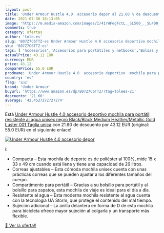 ```yaml
---
layout: post
title: 'Under Armour Hustle 4.0  accesorio depor al 21.60 % de descuento'
date: 2021-07-30 18:13:05
image: 'https://m.media-amazon.com/images/I/41rWFegFctL._SL500_._SL400_.jpg'
comments: true
category: ofertas
author: 'tole.es'
slug: 'B07Z7C6TTZ-es Under Armour Hustle 4.0 accesorio deportivo mochila para...'
sku: 'B07Z7C6TTZ-es'
tags: [ 'Accesorios','Accesorios para portátiles y netbooks','Bolsas y fundas para portátiles y netbooks','Informática','Mochilas para portátiles y netbooks','mochila','under armour', ]
actualPrice: 43.12 EUR
currency: EUR
price: 43.12
comparePrice: 55.0 EUR
prodname: 'Under Armour Hustle 4.0  accesorio deportivo  mochila para portátil resistente al agua unisex  negro  Black/Black Medium Heather/Metallic Gold Luster 001    Taglia unica'
country: 'es'
flag: '🇪🇸'
brand: 'Under Armour'
buyurl: 'https://www.amazon.es/dp/B07Z7C6TTZ/?tag=tolees-21'
descuento: '21.60'
average: '42.4527272727274'
---
```


Está [Under Armour Hustle 4.0  accesorio deportivo  mochila para portátil resistente al agua unisex  negro  Black/Black Medium Heather/Metallic Gold Luster 001    Taglia unica](https://www.amazon.es/dp/B07Z7C6TTZ/?tag=tolees-21) con 21.60 de descuento por 43.12 EUR (original: 55.0 EUR) en el siguiente enlace!

[![Under Armour Hustle 4.0  accesorio depor](https://m.media-amazon.com/images/I/41rWFegFctL._SL500_._SL400_.jpg)](https://www.amazon.es/dp/B07Z7C6TTZ/?tag=tolees-21)

ℹ️:

- Compacta – Esta mochila de deporte es de poliéster al 100%, mide 15 x 33 x 49 cm cuando está llena y tiene una capacidad de 26 litros.
- Correas ajustables – Esta cómoda mochila unisex cuenta con unas prácticas correas que se pueden ajustar a los diferentes tamaños del cuerpo.
- Compartimento para portátil – Gracias a su bolsillo para portátil y al bolsillo para zapatos, esta mochila de viaje es ideal para el día a día.
- Resistente al agua – Esta moderna mochila resistente al agua cuenta con la tecnología UA Storm, que protege el contenido del mal tiempo.
- Sujeción adicional – La anilla delantera en forma de D de esta mochila para bicicleta ofrece mayor sujeción al colgarla y un transporte más flexible.

[🛒 Ver la oferta!!](https://www.amazon.es/dp/B07Z7C6TTZ/?tag=tolees-21)
